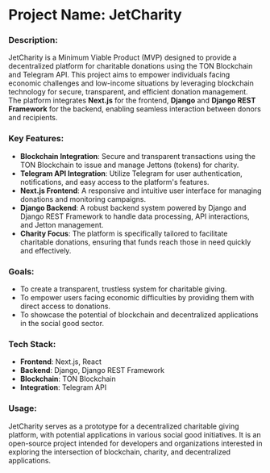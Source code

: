 # Project Name: JetCharity

### Description:
JetCharity is a Minimum Viable Product (MVP) designed to provide a decentralized platform for charitable donations using the TON Blockchain and Telegram API. This project aims to empower individuals facing economic challenges and low-income situations by leveraging blockchain technology for secure, transparent, and efficient donation management. The platform integrates **Next.js** for the frontend, **Django** and **Django REST Framework** for the backend, enabling seamless interaction between donors and recipients.

### Key Features:
- **Blockchain Integration**: Secure and transparent transactions using the TON Blockchain to issue and manage Jettons (tokens) for charity.
- **Telegram API Integration**: Utilize Telegram for user authentication, notifications, and easy access to the platform's features.
- **Next.js Frontend**: A responsive and intuitive user interface for managing donations and monitoring campaigns.
- **Django Backend**: A robust backend system powered by Django and Django REST Framework to handle data processing, API interactions, and Jetton management.
- **Charity Focus**: The platform is specifically tailored to facilitate charitable donations, ensuring that funds reach those in need quickly and effectively.

### Goals:
- To create a transparent, trustless system for charitable giving.
- To empower users facing economic difficulties by providing them with direct access to donations.
- To showcase the potential of blockchain and decentralized applications in the social good sector.

### Tech Stack:
- **Frontend**: Next.js, React
- **Backend**: Django, Django REST Framework
- **Blockchain**: TON Blockchain
- **Integration**: Telegram API

### Usage:
JetCharity serves as a prototype for a decentralized charitable giving platform, with potential applications in various social good initiatives. It is an open-source project intended for developers and organizations interested in exploring the intersection of blockchain, charity, and decentralized applications.
